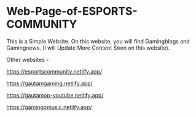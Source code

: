 # Web-Page-of-ESPORTS-COMMUNITY
This is a Simple Website. On this website, you will find Gamingblogs and Gamingnews. (I will Update More Content Soon on this website).

Other websites -

https://esportscommunity.netlify.app/

https://gautamgaming.netlify.app/

https://gautamop-youtube.netlify.app/

https://gamingomusic.netlify.app/
